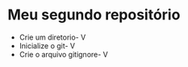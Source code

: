 <h1>Meu segundo repositório</h1>

<ul>
<li>Crie um diretorio- V</li>
<li>Inicialize o git- V</li>
<li>Crie o arquivo gitignore- V</li>
</ul
